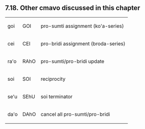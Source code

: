 <a id="section-other-summary"></a>7.18. <a id="c7s18"></a>Other cmavo discussed in this chapter
-----------------------------------------------------------------------------------------------

<table class="cmavo-list"><colgroup></colgroup><tbody><tr class="cmavo-entry"><td class="cmavo"><p class="cmavo">goi</p></td><td class="selmaho"><p class="selmaho">GOI</p></td><td class="description"><p class="description">pro-sumti assignment (ko'a-series)</p></td></tr><tr class="cmavo-entry"><td class="cmavo"><p class="cmavo">cei</p></td><td class="selmaho"><p class="selmaho">CEI</p></td><td class="description"><p class="description">pro-bridi assignment (broda-series)</p></td></tr><tr class="cmavo-entry"><td class="cmavo"><p class="cmavo">ra'o</p></td><td class="selmaho"><p class="selmaho">RAhO</p></td><td class="description"><p class="description">pro-sumti/pro-bridi update</p></td></tr><tr class="cmavo-entry"><td class="cmavo"><p class="cmavo">soi</p></td><td class="selmaho"><p class="selmaho">SOI</p></td><td class="description"><p class="description">reciprocity</p></td></tr><tr class="cmavo-entry"><td class="cmavo"><p class="cmavo">se'u</p></td><td class="selmaho"><p class="selmaho">SEhU</p></td><td class="description"><p class="description">soi terminator</p></td></tr><tr class="cmavo-entry"><td class="cmavo"><p class="cmavo">da'o</p></td><td class="selmaho"><p class="selmaho">DAhO</p></td><td class="description"><p class="description">cancel all pro-sumti/pro-bridi</p></td></tr></tbody></table>